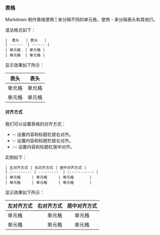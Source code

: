 ### 表格

Markdown 制作表格使用 | 来分隔不同的单元格，使用 - 来分隔表头和其他行。

语法格式如下：

```
|  表头   | 表头   |
| ------  | ------ |
| 单元格  | 单元格 |
| 单元格  | 单元格 |
```

显示效果如下所示：

|  表头   | 表头   |
| ------  | ------ |
| 单元格  | 单元格 |
| 单元格  | 单元格 |

#### 对齐方式

我们可以设置表格的对齐方式：

* -: 设置内容和标题栏居右对齐。
* :- 设置内容和标题栏居左对齐。
* :-: 设置内容和标题栏居中对齐。

实例如下：

```
| 左对齐方式 | 右对齐方式 | 居中对齐方式 |
| :--------- | --------:  | :----------: |
| 单元格     | 单元格     | 单元格       |
| 单元格     | 单元格     | 单元格       |
```

显示效果如下所示：

| 左对齐方式 | 右对齐方式 | 居中对齐方式 |
| :--------- | --------:  | :----------: |
| 单元格     | 单元格     | 单元格       |
| 单元格     | 单元格     | 单元格       |
